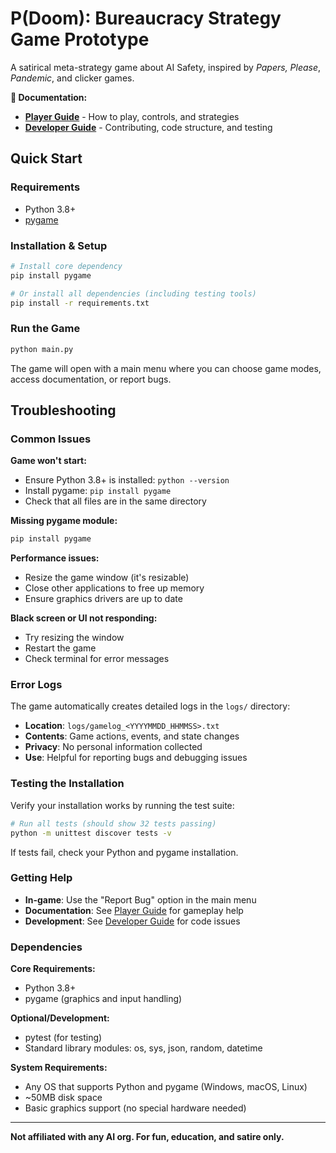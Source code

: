 # P(Doom): Bureaucracy Strategy Game Prototype

A satirical meta-strategy game about AI Safety, inspired by *Papers, Please*, *Pandemic*, and clicker games.

**📖 Documentation:**
- **[Player Guide](PLAYERGUIDE.md)** - How to play, controls, and strategies
- **[Developer Guide](DEVELOPERGUIDE.md)** - Contributing, code structure, and testing

## Quick Start

### Requirements
- Python 3.8+
- [pygame](https://www.pygame.org/)

### Installation & Setup
```sh
# Install core dependency
pip install pygame

# Or install all dependencies (including testing tools)
pip install -r requirements.txt
```

### Run the Game
```sh
python main.py
```

The game will open with a main menu where you can choose game modes, access documentation, or report bugs.

## Troubleshooting

### Common Issues

**Game won't start:**
- Ensure Python 3.8+ is installed: `python --version`
- Install pygame: `pip install pygame`
- Check that all files are in the same directory

**Missing pygame module:**
```sh
pip install pygame
```

**Performance issues:**
- Resize the game window (it's resizable)
- Close other applications to free up memory
- Ensure graphics drivers are up to date

**Black screen or UI not responding:**
- Try resizing the window
- Restart the game
- Check terminal for error messages

### Error Logs

The game automatically creates detailed logs in the `logs/` directory:
- **Location**: `logs/gamelog_<YYYYMMDD_HHMMSS>.txt`
- **Contents**: Game actions, events, and state changes
- **Privacy**: No personal information collected
- **Use**: Helpful for reporting bugs and debugging issues

### Testing the Installation

Verify your installation works by running the test suite:

```sh
# Run all tests (should show 32 tests passing)
python -m unittest discover tests -v
```

If tests fail, check your Python and pygame installation.

### Getting Help

- **In-game**: Use the "Report Bug" option in the main menu
- **Documentation**: See [Player Guide](PLAYERGUIDE.md) for gameplay help
- **Development**: See [Developer Guide](DEVELOPERGUIDE.md) for code issues

### Dependencies

**Core Requirements:**
- Python 3.8+
- pygame (graphics and input handling)

**Optional/Development:**
- pytest (for testing)
- Standard library modules: os, sys, json, random, datetime

**System Requirements:**
- Any OS that supports Python and pygame (Windows, macOS, Linux)
- ~50MB disk space
- Basic graphics support (no special hardware needed)

---

**Not affiliated with any AI org. For fun, education, and satire only.**
